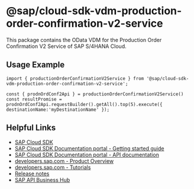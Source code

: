 # @sap/cloud-sdk-vdm-production-order-confirmation-v2-service

This package contains the OData VDM for the Production Order Confirmation V2 Service of SAP S/4HANA Cloud.

## Usage Example
```
import { productionOrderConfirmationV2Service } from '@sap/cloud-sdk-vdm-production-order-confirmation-v2-service';

const { prodnOrdConf2Api } = productionOrderConfirmationV2Service()
const resultPromise = prodnOrdConf2Api.requestBuilder().getAll().top(5).execute({ destinationName:'myDestinationName' });

```

## Helpful Links

- [SAP Cloud SDK](https://github.com/SAP/cloud-sdk-js)
- [SAP Cloud SDK Documentation portal - Getting started guide](https://sap.github.io/cloud-sdk/docs/js/getting-started)
- [SAP Cloud SDK Documentation portal - API documentation](https://sap.github.io/cloud-sdk/docs/js/api)
- [developers.sap.com - Product Overview](https://developers.sap.com/topics/cloud-sdk.html)
- [developers.sap.com - Tutorials](https://developers.sap.com/tutorial-navigator.html?tag=software-product:technology-platform/sap-cloud-sdk&tag=tutorial:type/tutorial&tag=programming-tool:javascript)
- [Release notes](https://help.sap.com/doc/2324e9c3b28748a4ae2ad08166d77675/1.0/en-US/js-index.html)
- [SAP API Business Hub](https://api.sap.com/)
